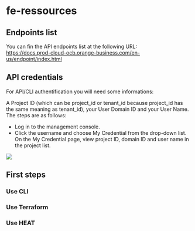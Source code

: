 # fe-ressources

## Endpoints list

You can fin the API endpoints list at the following URL: \
https://docs.prod-cloud-ocb.orange-business.com/en-us/endpoint/index.html 

## API credentials

For API/CLI authentification you will need some informations:

A Project ID (which can be project_id or tenant_id because project_id has the same meaning as tenant_id), your User Domain ID and your User Name. The steps are as follows:
- Log in to the management console.  
- Click the username and choose My Credential from the drop-down list.
  On the My Credential page, view project ID, domain ID and user name in the project list.
  
![](https://docs.prod-cloud-ocb.orange-business.com/en-us/api/noa/en-us_image_0045351452.png)

## First steps 

### Use CLI

### Use Terraform

### Use HEAT
